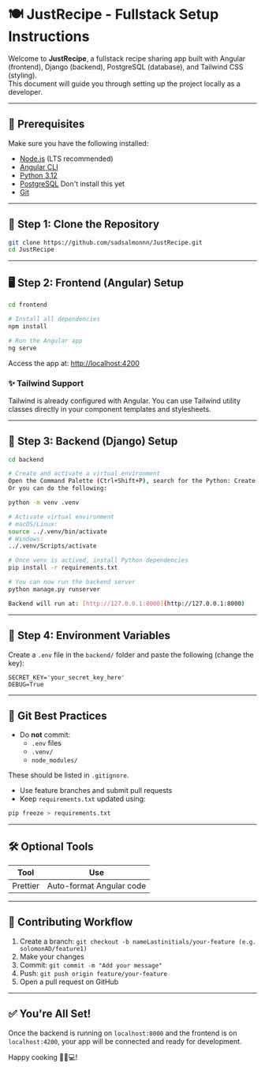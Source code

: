 # 🍽️ JustRecipe - Fullstack Setup Instructions

Welcome to **JustRecipe**, a fullstack recipe sharing app built with Angular (frontend), Django (backend), PostgreSQL (database), and Tailwind CSS (styling).  
This document will guide you through setting up the project locally as a developer.

---

## 🚧 Prerequisites

Make sure you have the following installed:

- [Node.js](https://nodejs.org/) (LTS recommended)
- [Angular CLI](https://angular.io/cli)
- [Python 3.12](https://www.python.org/downloads/release/python-3120)
- [PostgreSQL](https://www.postgresql.org/) Don't install this yet
- [Git](https://git-scm.com/)

---

## 📁 Step 1: Clone the Repository

```bash
git clone https://github.com/sadsalmonnn/JustRecipe.git
cd JustRecipe
```

---

## 🖥️ Step 2: Frontend (Angular) Setup

```bash
cd frontend

# Install all dependencies
npm install

# Run the Angular app
ng serve
```

Access the app at: [http://localhost:4200](http://localhost:4200)

### ✨ Tailwind Support

Tailwind is already configured with Angular. You can use Tailwind utility classes directly in your component templates and stylesheets.

---

## 🐍 Step 3: Backend (Django) Setup

```bash
cd backend

# Create and activate a virtual environment
Open the Command Palette (Ctrl+Shift+P), search for the Python: Create Environment command, and select it.
Or you can do the following:

python -m venv .venv

# Activate virtual environment
# macOS/Linux:
source ../.venv/bin/activate
# Windows:
../.venv/Scripts/activate

# Once venv is actived, install Python dependencies
pip install -r requirements.txt

# You can now run the backend server
python manage.py runserver

Backend will run at: [http://127.0.0.1:8000](http://127.0.0.1:8000)
```

---

## 🔐 Step 4: Environment Variables

Create a `.env` file in the `backend/` folder and paste the following (change the key):

```env
SECRET_KEY='your_secret_key_here'
DEBUG=True
```

---

## 🔁 Git Best Practices

- Do **not** commit:
  - `.env` files
  - `.venv/`
  - `node_modules/`

These should be listed in `.gitignore`.

- Use feature branches and submit pull requests
- Keep `requirements.txt` updated using:

```bash
pip freeze > requirements.txt
```

---

## 🛠 Optional Tools

| Tool     | Use                      |
| -------- | ------------------------ |
| Prettier | Auto-format Angular code |

---

## 👥 Contributing Workflow

1. Create a branch: `git checkout -b nameLastinitials/your-feature (e.g. solomonAD/feature1)`
2. Make your changes
3. Commit: `git commit -m "Add your message"`
4. Push: `git push origin feature/your-feature`
5. Open a pull request on GitHub

---

## ✅ You're All Set!

Once the backend is running on `localhost:8000` and the frontend is on `localhost:4200`, your app will be connected and ready for development.

Happy cooking 🧑‍🍳💻!
